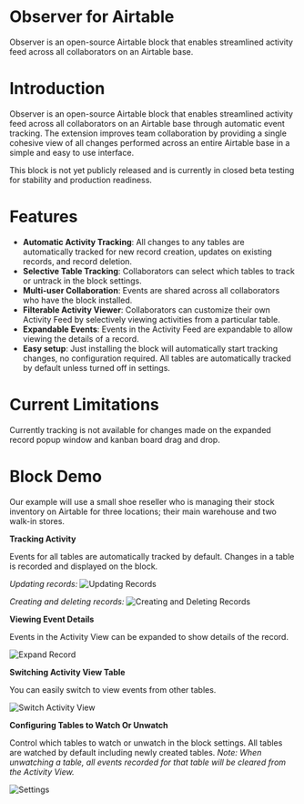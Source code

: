 # Observer for Airtable

Observer is an open-source Airtable block that enables streamlined activity feed across all collaborators on an Airtable base.

# Introduction

Observer is an open-source Airtable block that enables streamlined activity feed across all collaborators on an Airtable base through automatic event tracking. The extension improves team collaboration by providing a single cohesive view of all changes performed across an entire Airtable base in a simple and easy to use interface.

This block is not yet publicly released and is currently in closed beta testing for stability and production readiness.

# Features

* **Automatic Activity Tracking**: All changes to any tables are automatically tracked for new record creation, updates on existing records, and record deletion.
* **Selective Table Tracking**: Collaborators can select which tables to track or untrack in the block settings.
* **Multi-user Collaboration**: Events are shared across all collaborators who have the block installed.
* **Filterable Activity Viewer**: Collaborators can customize their own Activity Feed by selectively viewing activities from a particular table.
* **Expandable Events**: Events in the Activity Feed are expandable to allow viewing the details of a record.
* **Easy setup**: Just installing the block will automatically start tracking changes, no configuration required. All tables are automatically tracked by default unless turned off in settings.

# Current Limitations
Currently tracking is not available for changes made on the expanded record popup window and kanban board drag and drop.

# Block Demo

Our example will use a small shoe reseller who is managing their stock inventory on Airtable for three locations; their main warehouse and two walk-in stores.

**Tracking Activity**

Events for all tables are automatically tracked by default. Changes in a table is recorded and displayed on the block.

*Updating records:*
![Updating Records](https://github.com/jnlewis/airtable-block-observer/blob/master/media/update-record.gif?raw=true)

*Creating and deleting records:*
![Creating and Deleting Records](https://github.com/jnlewis/airtable-block-observer/blob/master/media/create-delete-record.gif?raw=true)

**Viewing Event Details**

Events in the Activity View can be expanded to show details of the record. 

![Expand Record](https://github.com/jnlewis/airtable-block-observer/blob/master/media/expand-record.gif?raw=true)

**Switching Activity View Table**

You can easily switch to view events from other tables.

![Switch Activity View](https://github.com/jnlewis/airtable-block-observer/blob/master/media/switch-activity-view.gif?raw=true)

**Configuring Tables to Watch Or Unwatch**

Control which tables to watch or unwatch in the block settings. All tables are watched by default including newly created tables. *Note: When unwatching a table, all events recorded for that table will be cleared from the Activity View.*

![Settings](https://github.com/jnlewis/airtable-block-observer/blob/master/media/settings.gif?raw=true)

